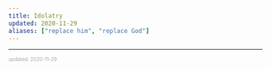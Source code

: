 ```yaml
---
title: Idolatry
updated: 2020-11-29
aliases: ["replace him", "replace God"]
---
```


---

<sup><sub><font color="#a6a6a6">updated: 2020-11-29</font></sub></sup>
